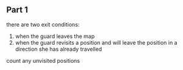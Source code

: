 ## Part 1
there are two exit conditions:

1. when the guard leaves the map
2. when the guard revisits a position and will leave the position in a direction she has already travelled

count any unvisited positions